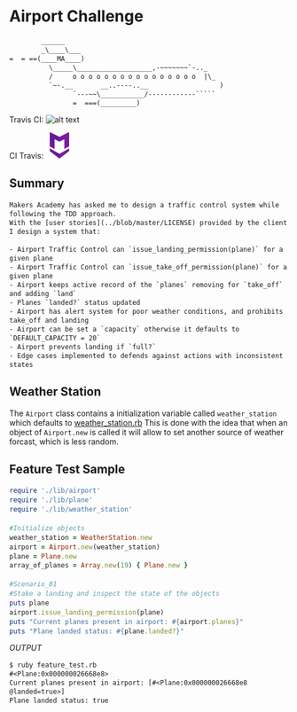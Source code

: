Airport Challenge
=================

```
        ______
        _\____\___
=  = ==(____MA____)
          \_____\___________________,-~~~~~~~`-.._
          /     o o o o o o o o o o o o o o o o  |\_
          `~-.__       __..----..__                  )
                `---~~\___________/------------`````
                =  ===(_________)

```

Travis CI: 
![alt text](https://travis-ci.org/DXTimer/airport_challenge.svg?branch=master "Travis CI")

CI Travis: 
![alt text](https://github.com/adam-p/markdown-here/raw/master/src/common/images/icon48.png "Logo Title Text 1")

Summary
-----
```
Makers Academy has asked me to design a traffic control system while following the TDD approach. 
With the [user stories](../blob/master/LICENSE) provided by the client I design a system that:

- Airport Traffic Control can `issue_landing_permission(plane)` for a given plane
- Airport Traffic Control can `issue_take_off_permission(plane)` for a given plane
- Airport keeps active record of the `planes` removing for `take_off` and adding `land`
- Planes `landed?` status updated
- Airport has alert system for poor weather conditions, and prohibits take_off and landing
- Airport can be set a `capacity` otherwise it defaults to `DEFAULT_CAPACITY = 20`
- Airport prevents landing if `full?`
- Edge cases implemented to defends against actions with inconsistent states
```

Weather Station
----
The `Airport` class contains a initialization variable called `weather_station` which defaults to [weather_station.rb](../lib/master/weather_station.rb)
This is done with the idea that when an object of `Airport.new` is called it will allow to set another source of weather forcast, which is less random.

Feature Test Sample
----
```ruby
require './lib/airport'
require './lib/plane'
require './lib/weather_station'

#Initialize objects
weather_station = WeatherStation.new
airport = Airport.new(weather_station)
plane = Plane.new
array_of_planes = Array.new(19) { Plane.new }

#Scenario_01
#Stake a landing and inspect the state of the objects
puts plane
airport.issue_landing_permission(plane)
puts "Current planes present in airport: #{airport.planes}"
puts "Plane landed status: #{plane.landed?}"
```
*OUTPUT*
```
$ ruby feature_test.rb 
#<Plane:0x000000026668e8>
Current planes present in airport: [#<Plane:0x000000026668e8 @landed=true>]
Plane landed status: true
```


